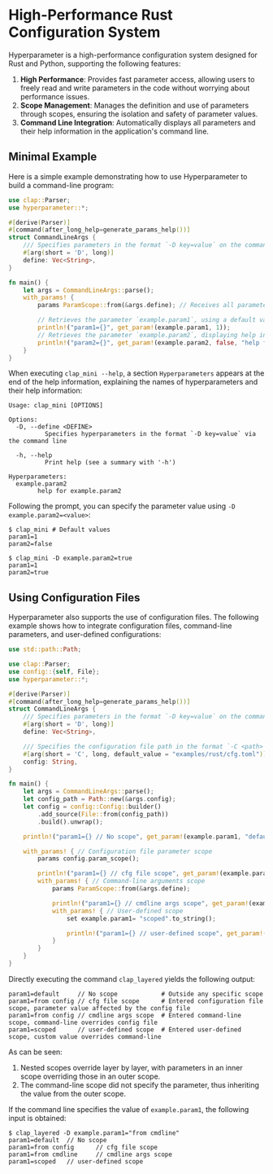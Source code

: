 
# High-Performance Rust Configuration System

Hyperparameter is a high-performance configuration system designed for Rust and Python, supporting the following features:

1. **High Performance**: Provides fast parameter access, allowing users to freely read and write parameters in the code without worrying about performance issues.
2. **Scope Management**: Manages the definition and use of parameters through scopes, ensuring the isolation and safety of parameter values.
3. **Command Line Integration**: Automatically displays all parameters and their help information in the application's command line.

## Minimal Example

Here is a simple example demonstrating how to use Hyperparameter to build a command-line program:

```rust
use clap::Parser;
use hyperparameter::*;

#[derive(Parser)]
#[command(after_long_help=generate_params_help())]
struct CommandLineArgs {
    /// Specifies parameters in the format `-D key=value` on the command line
    #[arg(short = 'D', long)]
    define: Vec<String>,
}

fn main() {
    let args = CommandLineArgs::parse();
    with_params! {
        params ParamScope::from(&args.define); // Receives all parameters from the command line

        // Retrieves the parameter `example.param1`, using a default value of `1` if not specified.
        println!("param1={}", get_param!(example.param1, 1));
        // Retrieves the parameter `example.param2`, displaying help information when `<app> --help` is executed.
        println!("param2={}", get_param!(example.param2, false, "help for example.param2"));
    }
}
```
When executing `clap_mini --help`, a section `Hyperparameters` appears at the end of the help information, explaining the names of hyperparameters and their help information:

```
Usage: clap_mini [OPTIONS]

Options:
  -D, --define <DEFINE>
          Specifies hyperparameters in the format `-D key=value` via the command line

  -h, --help
          Print help (see a summary with '-h')

Hyperparameters:
  example.param2
        help for example.param2
```
Following the prompt, you can specify the parameter value using `-D example.param2=<value>`:

```shell
$ clap_mini # Default values
param1=1
param2=false

$ clap_mini -D example.param2=true
param1=1
param2=true
```

## Using Configuration Files

Hyperparameter also supports the use of configuration files. The following example shows how to integrate configuration files, command-line parameters, and user-defined configurations:

```rust
use std::path::Path;

use clap::Parser;
use config::{self, File};
use hyperparameter::*;

#[derive(Parser)]
#[command(after_long_help=generate_params_help())]
struct CommandLineArgs {
    /// Specifies parameters in the format `-D key=value` on the command line
    #[arg(short = 'D', long)]
    define: Vec<String>,

    /// Specifies the configuration file path in the format `-C <path>` on the command line
    #[arg(short = 'C', long, default_value = "examples/rust/cfg.toml")]
    config: String,
}

fn main() {
    let args = CommandLineArgs::parse();
    let config_path = Path::new(&args.config);
    let config = config::Config::builder()
        .add_source(File::from(config_path))
        .build().unwrap();

    println!("param1={} // No scope", get_param!(example.param1, "default".to_string()));

    with_params! { // Configuration file parameter scope
        params config.param_scope();

        println!("param1={} // cfg file scope", get_param!(example.param1, "default".to_string()));
        with_params! { // Command-line arguments scope
            params ParamScope::from(&args.define);

            println!("param1={} // cmdline args scope", get_param!(example.param1, "default".to_string(), "Example param1"));
            with_params! { // User-defined scope
                set example.param1= "scoped".to_string();

                println!("param1={} // user-defined scope", get_param!(example.param1, "default".to_string()));
            }
        }
    }
}
```
Directly executing the command `clap_layered` yields the following output:

```
param1=default     // No scope            # Outside any specific scope
param1=from config // cfg file scope      # Entered configuration file scope, parameter value affected by the config file
param1=from config // cmdline args scope  # Entered command-line scope, command-line overrides config file
param1=scoped      // user-defined scope  # Entered user-defined scope, custom value overrides command-line
```
As can be seen:
1. Nested scopes override layer by layer, with parameters in an inner scope overriding those in an outer scope.
2. The command-line scope did not specify the parameter, thus inheriting the value from the outer scope.

If the command line specifies the value of `example.param1`, the following input is obtained:

```shell
$ clap_layered -D example.param1="from cmdline"
param1=default  // No scope
param1=from config      // cfg file scope
param1=from cmdline     // cmdline args scope
param1=scoped   // user-defined scope
```